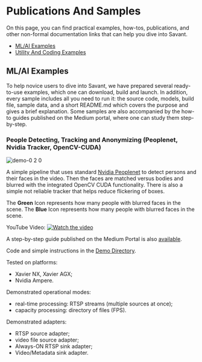 # Publications And Samples

On this page, you can find practical examples, how-tos, publications, and other non-formal documentation links that can
help you dive into Savant.

- [ML/AI Examples](#mlai-examples)
- [Utility And Coding Examples](#utility-and-coding-examples)

## ML/AI Examples

To help novice users to dive into Savant, we have prepared several ready-to-use examples, which one can download, build
and launch. In addition, every sample includes all you need to run it: the source code, models, build file, sample data,
and a short README.md which covers the purpose and gives a brief explanation. Some samples are also accompanied by the
how-to guides published on the Medium portal, where one can study them step-by-step.

### People Detecting, Tracking and Anonymizing (Peoplenet, Nvidia Tracker, OpenCV-CUDA)

![demo-0 2 0](https://user-images.githubusercontent.com/15047882/227524220-c5299575-1cb8-4a35-bc18-14d4d6889a35.png)

A simple pipeline that uses standard [Nvidia Peoplenet]([https://github.com/pjreddie/darknet](https://catalog.ngc.nvidia.com/orgs/nvidia/teams/tao/models/peoplenet)) to detect persons and their faces in the video. Then the faces are matched versus bodies and blurred with the integrated OpenCV CUDA functionality. There is also a simple not reliable tracker that helps reduce flickering of boxes.

The **Green** Icon represents how many people with blurred faces in the scene. 
The **Blue** Icon represents how many people with blurred faces in the scene.

YouTube Video:
[![Watch the video](https://img.youtube.com/vi/YCvT3XbiSik/default.jpg)](https://youtu.be/YCvT3XbiSik)


A step-by-step guide published on the Medium Portal is also [available](#).

Code and simple instructions in the [Demo Directory](../samples/peoplenet_detector).

Tested on platforms:

- Xavier NX, Xavier AGX;
- Nvidia Ampere.

Demonstrated operational modes:

- real-time processing: RTSP streams (multiple sources at once);
- capacity processing: directory of files (FPS).

Demonstrated adapters:
- RTSP source adapter;
- video file source adapter;
- Always-ON RTSP sink adapter;
- Video/Metadata sink adapter.
